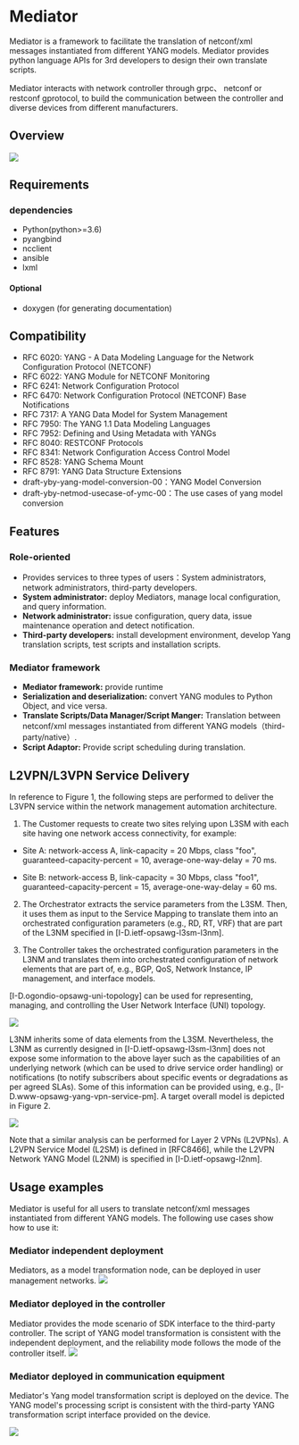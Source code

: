# Mediator

Mediator is a framework to facilitate the translation of netconf/xml messages instantiated from different YANG models. Mediator provides python language APIs for 3rd developers to design their own translate scripts.

Mediator interacts with network controller through grpc、 netconf or restconf gprotocol, to build the communication between the controller and diverse devices from different manufacturers.

## Overview
![](https://github.com/qiangzhang0925/images/raw/master/img/logical-overview%20(3).png)

## Requirements
### dependencies
- Python(python>=3.6)
- pyangbind
- ncclient
- ansible
- lxml

####  Optional
- doxygen (for generating documentation)

## Compatibility

- RFC 6020: YANG - A Data Modeling Language for the Network Configuration Protocol (NETCONF) 
- RFC 6022: YANG Module for NETCONF Monitoring
- RFC 6241: Network Configuration Protocol
- RFC 6470: Network Configuration Protocol (NETCONF) Base Notifications
- RFC 7317: A YANG Data Model for System Management
- RFC 7950: The YANG 1.1 Data Modeling Languages
- RFC 7952: Defining and Using Metadata with YANGs
- RFC 8040: RESTCONF Protocols
- RFC 8341: Network Configuration Access Control Model
- RFC 8528: YANG Schema Mount
- RFC 8791: YANG Data Structure Extensions
- draft-yby-yang-model-conversion-00：YANG Model Conversion
- draft-yby-netmod-usecase-of-ymc-00：The use cases of yang model conversion

## Features
### Role-oriented
- Provides services to three types of users：System administrators, network administrators, third-party developers.
- **System administrator:** deploy Mediators, manage local configuration, and query information.
- **Network administrator:** issue configuration, query data, issue maintenance operation and detect notification.
- **Third-party developers:** install development environment, develop Yang translation scripts, test scripts and installation scripts.

### Mediator framework
- **Mediator framework:** provide runtime 
- **Serialization and deserialization:** convert YANG modules to Python Object, and vice versa.
- **Translate Scripts/Data Manager/Script Manger:** Translation between netconf/xml messages instantiated from different YANG models（third-party/native）.
- **Script Adaptor:** Provide script scheduling during translation.

## L2VPN/L3VPN Service Delivery
In reference to Figure 1, the following steps are performed to deliver the L3VPN service within the network management automation architecture.
1. The Customer requests to create two sites relying upon L3SM with each site having one network access connectivity, for example:

  - Site A: network-access A, link-capacity = 20 Mbps, class "foo", guaranteed-capacity-percent = 10, average-one-way-delay = 70 ms.

  - Site B: network-access B, link-capacity = 30 Mbps, class "foo1", guaranteed-capacity-percent = 15, average-one-way-delay = 60 ms.

2. The Orchestrator extracts the service parameters from the L3SM. Then, it uses them as input to the Service Mapping to translate them into an orchestrated configuration parameters (e.g., RD, RT, VRF) that are part of the L3NM specified in [I-D.ietf-opsawg-l3sm-l3nm].

3. The Controller takes the orchestrated configuration parameters in the L3NM and translates them into orchestrated configuration of network elements that are part of, e.g., BGP, QoS, Network Instance, IP management, and interface models.

[I-D.ogondio-opsawg-uni-topology] can be used for representing, managing, and controlling the User Network Interface (UNI) topology.

![](https://github.com/qiangzhang0925/images/raw/master/img/f1.png)

L3NM inherits some of data elements from the L3SM.  Nevertheless, the L3NM as currently designed in [I-D.ietf-opsawg-l3sm-l3nm] does not expose some information to the above layer such as the capabilities of an underlying network (which can be used to drive service order handling) or notifications (to notify subscribers about specific events or degradations as per agreed SLAs).  Some of this information can be provided using, e.g., [I-D.www-opsawg-yang-vpn-service-pm].  A target overall model is depicted in Figure 2.

![](https://github.com/qiangzhang0925/images/raw/master/img/f2.png)

Note that a similar analysis can be performed for Layer 2 VPNs (L2VPNs).  A L2VPN Service Model (L2SM) is defined in [RFC8466], while the L2VPN Network YANG Model (L2NM) is specified in [I-D.ietf-opsawg-l2nm].

##  Usage examples

Mediator is useful for all users to translate netconf/xml messages instantiated from different YANG models. The following use cases show how to use it:

### Mediator independent deployment

Mediators, as a model transformation node, can be deployed in user management networks.
![](https://github.com/qiangzhang0925/images/raw/master/img/f3.png)

### Mediator deployed in the controller

Mediator provides the mode scenario of SDK interface to the third-party controller. The script of YANG model transformation is consistent with the independent deployment, and the reliability mode follows the mode of the controller itself.
![](https://github.com/qiangzhang0925/images/raw/master/img/f4.png)

### Mediator deployed in communication equipment

Mediator's Yang model transformation script is deployed on the device. The YANG model's processing script is consistent with the third-party YANG transformation script interface provided on the device.

![](https://github.com/qiangzhang0925/images/raw/master/img/f5.png)
